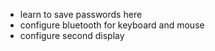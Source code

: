 - learn to save passwords here
- configure bluetooth for keyboard and mouse
- configure second display
